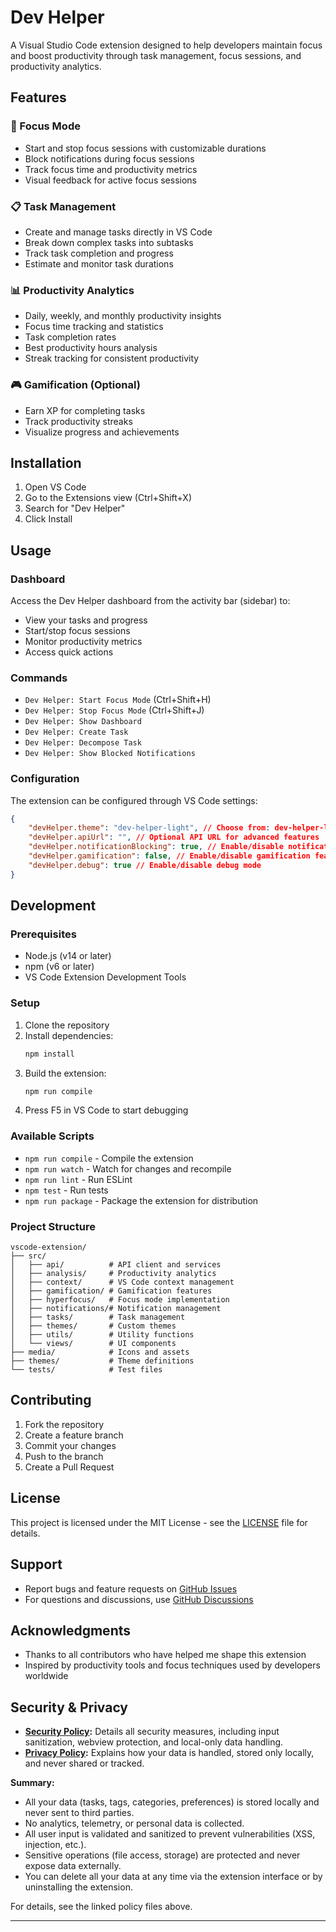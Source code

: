 # Dev Helper

A Visual Studio Code extension designed to help developers maintain focus and boost productivity through task management, focus sessions, and productivity analytics.

## Features

### 🎯 Focus Mode
- Start and stop focus sessions with customizable durations
- Block notifications during focus sessions
- Track focus time and productivity metrics
- Visual feedback for active focus sessions

### 📋 Task Management
- Create and manage tasks directly in VS Code
- Break down complex tasks into subtasks
- Track task completion and progress
- Estimate and monitor task durations

### 📊 Productivity Analytics
- Daily, weekly, and monthly productivity insights
- Focus time tracking and statistics
- Task completion rates
- Best productivity hours analysis
- Streak tracking for consistent productivity

### 🎮 Gamification (Optional)
- Earn XP for completing tasks
- Track productivity streaks
- Visualize progress and achievements

## Installation

1. Open VS Code
2. Go to the Extensions view (Ctrl+Shift+X)
3. Search for "Dev Helper"
4. Click Install

## Usage

### Dashboard
Access the Dev Helper dashboard from the activity bar (sidebar) to:
- View your tasks and progress
- Start/stop focus sessions
- Monitor productivity metrics
- Access quick actions

### Commands
- `Dev Helper: Start Focus Mode` (Ctrl+Shift+H)
- `Dev Helper: Stop Focus Mode` (Ctrl+Shift+J)
- `Dev Helper: Show Dashboard`
- `Dev Helper: Create Task`
- `Dev Helper: Decompose Task`
- `Dev Helper: Show Blocked Notifications`

### Configuration
The extension can be configured through VS Code settings:

```json
{
    "devHelper.theme": "dev-helper-light", // Choose from: dev-helper-light, dev-helper-dark, dev-helper-high-contrast
    "devHelper.apiUrl": "", // Optional API URL for advanced features
    "devHelper.notificationBlocking": true, // Enable/disable notification blocking during focus
    "devHelper.gamification": false, // Enable/disable gamification features
    "devHelper.debug": true // Enable/disable debug mode
}
```

## Development

### Prerequisites
- Node.js (v14 or later)
- npm (v6 or later)
- VS Code Extension Development Tools

### Setup
1. Clone the repository
2. Install dependencies:
   ```bash
   npm install
   ```
3. Build the extension:
   ```bash
   npm run compile
   ```
4. Press F5 in VS Code to start debugging

### Available Scripts
- `npm run compile` - Compile the extension
- `npm run watch` - Watch for changes and recompile
- `npm run lint` - Run ESLint
- `npm test` - Run tests
- `npm run package` - Package the extension for distribution

### Project Structure
```
vscode-extension/
├── src/
│   ├── api/          # API client and services
│   ├── analysis/     # Productivity analytics
│   ├── context/      # VS Code context management
│   ├── gamification/ # Gamification features
│   ├── hyperfocus/   # Focus mode implementation
│   ├── notifications/# Notification management
│   ├── tasks/        # Task management
│   ├── themes/       # Custom themes
│   ├── utils/        # Utility functions
│   └── views/        # UI components
├── media/            # Icons and assets
├── themes/           # Theme definitions
└── tests/            # Test files
```

## Contributing

1. Fork the repository
2. Create a feature branch
3. Commit your changes
4. Push to the branch
5. Create a Pull Request

## License

This project is licensed under the MIT License - see the [LICENSE](LICENSE) file for details.

## Support

- Report bugs and feature requests on [GitHub Issues](https://github.com/yourusername/dev-helper/issues)
- For questions and discussions, use [GitHub Discussions](https://github.com/yourusername/dev-helper/discussions)

## Acknowledgments

- Thanks to all contributors who have helped me shape this extension
- Inspired by productivity tools and focus techniques used by developers worldwide

## Security & Privacy

- **[Security Policy](./SECURITY.md):** Details all security measures, including input sanitization, webview protection, and local-only data handling.
- **[Privacy Policy](./PRIVACY.md):** Explains how your data is handled, stored only locally, and never shared or tracked.

**Summary:**
- All your data (tasks, tags, categories, preferences) is stored locally and never sent to third parties.
- No analytics, telemetry, or personal data is collected.
- All user input is validated and sanitized to prevent vulnerabilities (XSS, injection, etc.).
- Sensitive operations (file access, storage) are protected and never expose data externally.
- You can delete all your data at any time via the extension interface or by uninstalling the extension.

For details, see the linked policy files above.

---